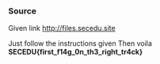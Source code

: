 ### Source

Given link http://files.secedu.site

Just follow the instructions given
Then voila **SECEDU{first_f14g_0n_th3_right_tr4ck}**